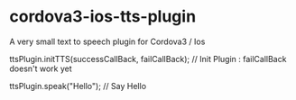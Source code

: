 cordova3-ios-tts-plugin
=======================

A very small text to speech plugin for Cordova3 / Ios

ttsPlugin.initTTS(successCallBack, failCallBack); // Init Plugin : failCallBack doesn't work yet

ttsPlugin.speak("Hello"); // Say Hello

